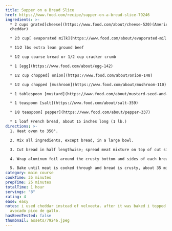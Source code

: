 ```yaml
---
title: Supper on a Bread Slice
href: https://www.food.com/recipe/supper-on-a-bread-slice-79246
ingredients: >-
  * 2 cups grated[cheese](https://www.food.com/about/cheese-520)(American or
  cheddar)

  * 2⁄3 cup[ evaporated milk](https://www.food.com/about/evaporated-milk-500)

  * 11⁄2 lbs extra lean ground beef

  * 1⁄2 cup coarse bread or 1/2 cup cracker crumb

  * 1 [egg](https://www.food.com/about/egg-142)

  * 1⁄2 cup chopped[ onion](https://www.food.com/about/onion-148)

  * 1⁄2 cup chopped [mushroom](https://www.food.com/about/mushroom-110)

  * 1 tablespoon [mustard](https://www.food.com/about/mustard-seed-and-powder-93)

  * 1 teaspoon [salt](https://www.food.com/about/salt-359)

  * 1⁄8 teaspoon[ pepper](https://www.food.com/about/pepper-337)

  * 1 loaf French bread, about 15 inches long (1 lb.)
directions: >-
  1. Heat oven to 350°.

  2. Mix all ingredients, except bread, in a large bowl.

  3. Cut bread in half lengthwise; spread meat mixture on top of cut sides of bread.

  4. Wrap aluminum foil around the crusty bottom and sides of each bread half, leaving meat mixture uncovered; put onto baking sheet (s).

  5. Bake until meat is cooked through and bread is crusty, about 35 minutes.
category: main course
cookTime: 35 minutes
prepTime: 25 minutes
totalTime: 1 hour
servings: "8"
rating: 4
ease: easy
notes: i used cheddar instead of velveeta. after it was baked i topped it with
  avocado pico de gallo.
hasBeenTested: false
thumbnail: assets/79246.jpeg
---
```

